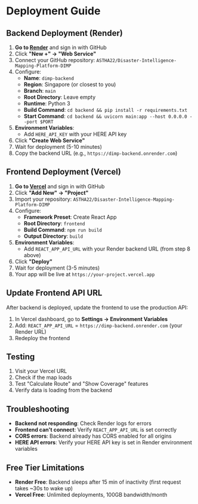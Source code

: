 # Deployment Guide

## Backend Deployment (Render)

1. **Go to [Render](https://render.com)** and sign in with GitHub
2. Click **"New +" → "Web Service"**
3. Connect your GitHub repository: `ASTHA22/Disaster-Intelligence-Mapping-Platform-DIMP`
4. Configure:
   - **Name**: `dimp-backend`
   - **Region**: Singapore (or closest to you)
   - **Branch**: `main`
   - **Root Directory**: Leave empty
   - **Runtime**: Python 3
   - **Build Command**: `cd backend && pip install -r requirements.txt`
   - **Start Command**: `cd backend && uvicorn main:app --host 0.0.0.0 --port $PORT`
5. **Environment Variables**:
   - Add `HERE_API_KEY` with your HERE API key
6. Click **"Create Web Service"**
7. Wait for deployment (5-10 minutes)
8. Copy the backend URL (e.g., `https://dimp-backend.onrender.com`)

## Frontend Deployment (Vercel)

1. **Go to [Vercel](https://vercel.com)** and sign in with GitHub
2. Click **"Add New" → "Project"**
3. Import your repository: `ASTHA22/Disaster-Intelligence-Mapping-Platform-DIMP`
4. Configure:
   - **Framework Preset**: Create React App
   - **Root Directory**: `frontend`
   - **Build Command**: `npm run build`
   - **Output Directory**: `build`
5. **Environment Variables**:
   - Add `REACT_APP_API_URL` with your Render backend URL (from step 8 above)
6. Click **"Deploy"**
7. Wait for deployment (3-5 minutes)
8. Your app will be live at `https://your-project.vercel.app`

## Update Frontend API URL

After backend is deployed, update the frontend to use the production API:

1. In Vercel dashboard, go to **Settings → Environment Variables**
2. Add: `REACT_APP_API_URL` = `https://dimp-backend.onrender.com` (your Render URL)
3. Redeploy the frontend

## Testing

1. Visit your Vercel URL
2. Check if the map loads
3. Test "Calculate Route" and "Show Coverage" features
4. Verify data is loading from the backend

## Troubleshooting

- **Backend not responding**: Check Render logs for errors
- **Frontend can't connect**: Verify `REACT_APP_API_URL` is set correctly
- **CORS errors**: Backend already has CORS enabled for all origins
- **HERE API errors**: Verify your HERE API key is set in Render environment variables

## Free Tier Limitations

- **Render Free**: Backend sleeps after 15 min of inactivity (first request takes ~30s to wake up)
- **Vercel Free**: Unlimited deployments, 100GB bandwidth/month
